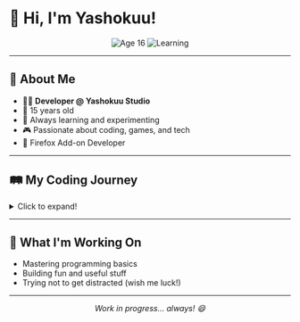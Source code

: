 # 👋 Hi, I'm Yashokuu!

<p align="center">
  <img src="https://img.shields.io/badge/Age-16-blue" alt="Age 16">
  <img src="https://img.shields.io/badge/Status-Learning-brightgreen" alt="Learning">
</p>

---

## 🚀 About Me

- 🧑‍💻 **Developer @ Yashokuu Studio**
- 🎂 15 years old
- 🌱 Always learning and experimenting
- 🎮 Passionate about coding, games, and tech
- 🦊 Firefox Add-on Developer

---

## 🛤️ My Coding Journey
<details>
<summary>Click to expand!</summary>

- 🐍 Currently learning **Python**
- 💻 Exploring **JavaScript**
- 🛠️ Love building new projects and tinkering
- 🤹‍♂️ Sometimes get distracted (procrastination is my superpower!)

</details>

---

## 🌟 What I'm Working On

- Mastering programming basics
- Building fun and useful stuff
- Trying not to get distracted (wish me luck!)

---

<p align="center">
  <em>Work in progress... always! 😄</em>
</p>
